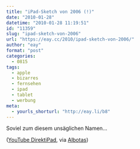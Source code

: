 ```yaml
---
title: "iPad-Sketch von 2006 (!)"
date: "2010-01-28"
datetime: "2010-01-28 11:19:51"
id: "11359"
slug: "ipad-sketch-von-2006"
url: "https://eay.cc/2010/ipad-sketch-von-2006/"
author: "eay"
format: "post"
categories:
  - 0815
tags:
  - apple
  - bizarres
  - fernsehen
  - ipad
  - tablet
  - werbung
meta:
  - yourls_shorturl: "http://eay.li/b8"
---
```


Soviel zum diesem unsäglichen Namen...

 ([YouTube DirektiPad](http://www.youtube.com/watch?v=lsjU0K8QPhs), via [Albotas](http://albotas.com/2010/01/ipad-commercial-from-2007/))
